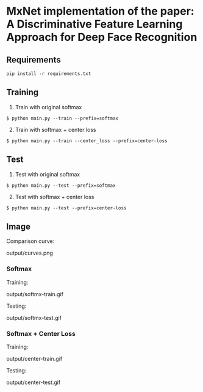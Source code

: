 # MxNet implementation of the paper: A Discriminative Feature Learning Approach for Deep Face Recognition

## Requirements
```
pip install -r requirements.txt
```

## Training
1. Train with original softmax
```
$ python main.py --train --prefix=softmax
```

2. Train with softmax + center loss
```
$ python main.py --train --center_loss --prefix=center-loss
```

## Test
1. Test with original softmax
```
$ python main.py --test --prefix=softmax
```

2. Test with softmax + center loss
```
$ python main.py --test --prefix=center-loss
```

## Image
Comparison curve:

<img>output/curves.png</img>
### Softmax
Training:

<img>output/softmx-train.gif</img>

Testing:

<img>output/softmx-test.gif</img>

### Softmax + Center Loss
Training:

<img>output/center-train.gif</img>

Testing:

<img>output/center-test.gif</img>

